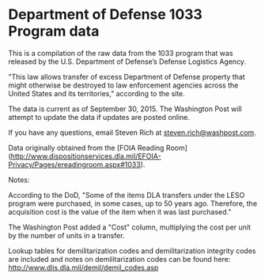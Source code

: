 Department of Defense 1033 Program data
=================

This is a compilation of the raw data from the 1033 program that was released by the U.S. Department of Defense’s Defense Logistics Agency.

"This law allows transfer of excess Department of Defense property that might otherwise be destroyed to law enforcement agencies across the United States and its territories," according to the site.

The data is current as of September 30, 2015. The Washington Post will attempt to update the data if updates are posted online.

If you have any questions, email Steven Rich at steven.rich@washpost.com.

Data originally obtained from the [FOIA Reading Room] (http://www.dispositionservices.dla.mil/EFOIA-Privacy/Pages/ereadingroom.aspx#1033).

Notes:

According to the DoD, "Some of the items DLA transfers under the LESO program were purchased, in some cases, up to 50 years ago.  Therefore, the acquisition cost is the value of the item when it was last purchased."

The Washington Post added a "Cost" column, multiplying the cost per unit by the number of units in a transfer.

Lookup tables for demilitarization codes and demilitarization integrity codes are included and notes on demilitarization codes can be found here: http://www.dlis.dla.mil/demil/demil_codes.asp

